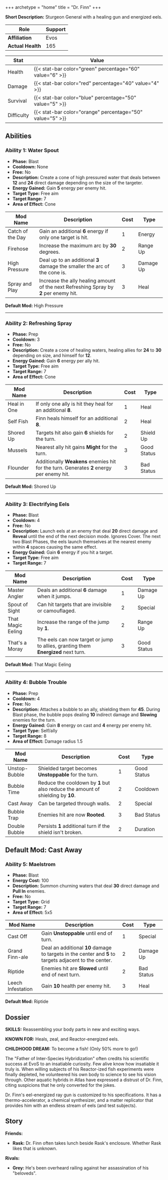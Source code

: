 +++
archetype = "home"
title = "Dr. Finn"
+++

**Short Description:** Sturgeon General with a healing gun and energized eels.

| **Role**          | Support |
| ----------------- | ------- |
| **Affiliation**   | Evos    |
| **Actual Health** | 165     |

| **Stat**   | **Value**                                                 |
| ---------- | --------------------------------------------------------- |
| Health     | {{< stat-bar color="green" percentage="60" value="6" >}}  |
| Damage     | {{< stat-bar color="red" percentage="40" value="4" >}}    |
| Survival   | {{< stat-bar color="blue" percentage="50" value="5" >}}   |
| Difficulty | {{< stat-bar color="orange" percentage="50" value="5" >}} |

## Abilities

### Ability 1: Water Spout

- **Phase:** Blast
- **Cooldown:** None
- **Free:** No
- **Description:** Create a cone of high pressured water that deals between **12** and **24** direct damage depending on the size of the targeter.
- **Energy Gained:** Gain **5** energy per enemy hit.
- **Target Type:** Free aim
- **Target Range:** 7
- **Area of Effect:** Cone

| **Mod Name**     | **Description**                                                                       | **Cost** | **Type**  |
| ---------------- | ------------------------------------------------------------------------------------- | -------- | --------- |
| Catch of the Day | Gain an additional **6** energy if only one target is hit.                            | 1        | Energy    |
| Firehose         | Increase the maximum arc by **30** degrees.                                           | 2        | Range Up  |
| High Pressure    | Deal up to an additional **3** damage the smaller the arc of the cone is.             | 3        | Damage Up |
| Spray and Play   | Increase the ally healing amount of the next Refreshing Spray by **2** per enemy hit. | 3        | Heal      |

**Default Mod:** High Pressure

---

### Ability 2: Refreshing Spray

- **Phase:** Prep
- **Cooldown:** 3
- **Free:** No
- **Description:** Create a cone of healing waters, healing allies for **24** to **30** depending on size, and himself for **12**.
- **Energy Gained:** Gain **6**	energy per ally hit.
- **Target Type:** Free aim
- **Target Range:** 7
- **Area of Effect:** Cone

| **Mod Name** | **Description**                                                                          | **Cost** | **Type**    |
| ------------ | ---------------------------------------------------------------------------------------- | -------- | ----------- |
| Heal in One  | If only one ally is hit they heal for an additional **8**.                               | 1        | Heal        |
| Self Fish    | Finn heals himself for an additional **8**.                                              | 2        | Heal        |
| Shored Up    | Targets hit also gain **6** shields for the turn.                                        | 2        | Shield Up   |
| Mussels      | Nearest ally hit gains **Might** for the turn.                                           | 3        | Good Status |
| Flounder     | Additionally **Weakens** enemies hit for the turn. Generates **2** energy per enemy hit. | 3        | Bad Status  |

**Default Mod:** Shored Up

---

### Ability 3: Electrifying Eels

- **Phase:** Blast
- **Cooldown:** 4
- **Free:** No
- **Description:** Launch eels at an enemy that deal **20** direct damage and **Reveal** until the end of the next decision mode. Ignores Cover. The next two Blast Phases, the eels launch themselves at the nearest enemy within **4** spaces causing the same effect.
- **Energy Gained:** Gain **6** energy if you hit a target.
- **Target Type:** Free aim
- **Target Range:** 7

| **Mod Name**      | **Description**                                                                   | **Cost** | **Type**    |
| ----------------- | --------------------------------------------------------------------------------- | -------- | ----------- |
| Master Angler     | Deals an additional **6** damage when it jumps.                                   | 1        | Damage Up   |
| Spout of Sight    | Can hit targets that are invisible or camouflaged.                                | 2        | Special     |
| That Magic Eeling | Increase the range of the jump by **1**.                                          | 2        | Range Up    |
| That's a Moray    | The eels can now target or jump to allies, granting them **Energized** next turn. | 3        | Good Status |

**Default Mod:** That Magic Eeling

---

### Ability 4: Bubble Trouble

- **Phase:** Prep
- **Cooldown:** 4
- **Free:** No
- **Description:** Attaches a bubble to an ally, shielding them for **45**. During Blast phase, the bubble pops dealing **10** indirect damage and **Slowing** enemies for the turn.
- **Energy Gained:** Gain **8** energy on cast and **4** energy per enemy hit.
- **Target Type:** Self/ally
- **Target Range:** 8
- **Area of Effect:** Damage radius 1.5

| **Mod Name**  | **Description**                                                                 | **Cost** | **Type**    |
| ------------- | ------------------------------------------------------------------------------- | -------- | ----------- |
| Unstop-Bubble | Shielded target becomes **Unstoppable** for the turn.                           | 1        | Good Status |
| Bubble Time   | Reduce the cooldown by **1** but also reduce the amount of shielding by **10**. | 2        | Cooldown    |
| Cast Away     | Can be targeted through walls.                                                  | 2        | Special     |
| Bubble Trap   | Enemies hit are now **Rooted**.                                                 | 3        | Bad Status  |
| Double Bubble | Persists **1** additional turn if the shield isn't broken.                      | 2        | Duration    |

**Default Mod:** Cast Away
---

### Ability 5: Maelstrom

- **Phase:** Blast
- **Energy Cost:** 100
- **Description:** Summon churning waters that deal **30** direct damage and **Pull In** enemies.
- **Free:** No
- **Target Type:** Grid
- **Target Range:** 7
- **Area of Effect:** 5x5

| **Mod Name**      | **Description**                                                                                        | **Cost** | **Type**   |
| ----------------- | ------------------------------------------------------------------------------------------------------ | -------- | ---------- |
| Cast Off          | Gain **Unstoppable** until end of turn.                                                                | 1        | Special    |
| Grand Finn-ale    | Deal an additional **10** damage to targets in the center and **5** to targets adjacent to the center. | 2        | Damage Up  |
| Riptide           | Enemies hit are **Slowed** until end of next turn.                                                     | 2        | Bad Status |
| Leech Infestation | Gain **10** health per enemy hit.                                                                      | 3        | Heal       |

**Default Mod:** Riptide

## Dossier

**SKILLS:** Reassembling your body parts in new and exciting ways.

**KNOWN FOR:** Heals, zeal, and Reactor-energized eels.

**CHILDHOOD DREAM:** To become a fish! (Only 50% more to go!)

The "Father of Inter-Species Hybridization" often credits his scientific success at EvoS to an insatiable curiosity. Few alive know how insatiable it truly is. When willing subjects of his Reactor-ized fish experiments were finally depleted, he volunteered his own body to science to see his vision through. Other aquatic hybrids in Atlas have expressed a distrust of Dr. Finn, citing suspicions that he only converted for the jokes.

Dr. Finn's eel-energized ray gun is customized to his specifications. It has a thermo-accelerator, a chemical synthesizer, and a matter replicator that provides him with an endless stream of eels (and test subjects).

## Story

**Friends:**

- **Rask:** Dr. Finn often takes lunch beside Rask's enclosure. Whether Rask likes that is unknown.

**Rivals:**

- **Grey:** He's been overheard railing against her assassination of his "beloveds".
